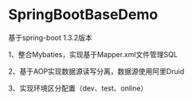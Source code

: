 # SpringBootBaseDemo
基于spring-boot 1.3.2版本

1、整合Mybaties，实现基于Mapper.xml文件管理SQL

2、基于AOP实现数据源读写分离，数据源使用阿里Druid

3、实现环境区分配置（dev、test、online）
